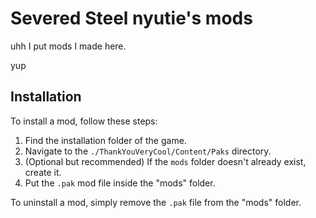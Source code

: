 # Severed Steel nyutie's mods

uhh I put mods I made here.

yup

## Installation

To install a mod, follow these steps:

1. Find the installation folder of the game.
2. Navigate to the `./ThankYouVeryCool/Content/Paks` directory.
3. (Optional but recommended) If the `mods` folder doesn't already exist, create it.
4. Put the `.pak` mod file inside the "mods" folder.

To uninstall a mod, simply remove the `.pak` file from the "mods" folder.
